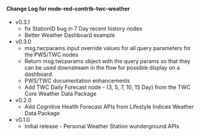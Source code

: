 #### Change Log for node-red-contrib-twc-weather
- v0.3.1
  - fix StationID bug in 7 Day recent history nodes
  - Better Weather Dashboard example
- v0.3.0
  - msg.twcparams input override values for all query parameters for the PWS/TWC nodes
  - Return  msg.twcparams object with the query params so that they can be used downstream in the flow for possible display on a dashboard.
  - PWS/TWC documentation enhancements
  - Add TWC Daily Forecast node - (3, 5, 7, 10, 15 Day) from the TWC Core Weather Data Package
- v0.2.0
  - Add Cognitive Health Forecast APIs from Lifestyle Indices Weather Data Package
- v0.1.0
  - Initial release - Personal Weather Station wunderground APIs

